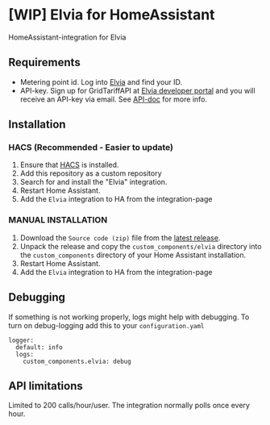 # [WIP] Elvia for HomeAssistant

HomeAssistant-integration for Elvia 

## Requirements

- Metering point id. Log into [Elvia](https://www.elvia.no/minside) and find your ID.
- API-key. Sign up for GridTariffAPI at [Elvia developer portal](https://elvia.portal.azure-api.net/) and you will receive an API-key via email. See [API-doc](https://assets.ctfassets.net/jbub5thfds15/1mF3J3xVf9400SDuwkChUC/a069a61a0257ba8c950432000bdefef3/Elvia_GridTariffAPI_for_smart_house_purposes_v1_1_20210212.doc.pdf) for more info.

## Installation

### HACS (Recommended - Easier to update)

1. Ensure that [HACS](https://hacs.xyz/) is installed.
2. Add this repository as a custom repository
3. Search for and install the "Elvia" integration.
4. Restart Home Assistant.
5. Add the `Elvia` integration to HA from the integration-page

### MANUAL INSTALLATION

1. Download the `Source code (zip)` file from the
   [latest release](https://github.com/sindrebroch/ha-elvia/releases/latest).
2. Unpack the release and copy the `custom_components/elvia` directory
   into the `custom_components` directory of your Home Assistant
   installation.
3. Restart Home Assistant.
4. Add the `Elvia` integration to HA from the integration-page

## Debugging
If something is not working properly, logs might help with debugging. To turn on debug-logging add this to your `configuration.yaml`
```
logger:
  default: info
  logs:
    custom_components.elvia: debug
```

## API limitations
Limited to 200 calls/hour/user. The integration normally polls once every hour.
